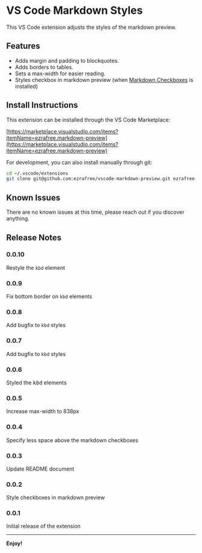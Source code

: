<!-- markdownlint-disable no-inline-html -->
# VS Code Markdown Styles

This VS Code extension adjusts the styles of the markdown preview.

## Features

- Adds margin and padding to blockquotes.
- Adds borders to tables.
- Sets a max-width for easier reading.
- Styles checkbox in markdown preview (when [Markdown Checkboxes](https://marketplace.visualstudio.com/items?itemName=bierner.markdown-checkbox) is installed)

## Install Instructions

This extension can be installed through the VS Code Marketplace:

[https://marketplace.visualstudio.com/items?itemName=ezrafree.markdown-preview](https://marketplace.visualstudio.com/items?itemName=ezrafree.markdown-preview)

For development, you can also install manually through git:

```sh
cd ~/.vscode/extensions
git clone git@github.com:ezrafree/vscode-markdown-preview.git ezrafree.markdown-preview
```

## Known Issues

There are no known issues at this time, please reach out if you discover anything.

## Release Notes

### 0.0.10

Restyle the `kbd` element

### 0.0.9

Fix bottom border on `kbd` elements

### 0.0.8

Add bugfix to `kbd` styles

### 0.0.7

Add bugfix to `kbd` styles

### 0.0.6

Styled the <kbd>kbd</kbd> elements

### 0.0.5

Increase max-width to 838px

### 0.0.4

Specify less space above the markdown checkboxes

### 0.0.3

Update README document

### 0.0.2

Style checkboxes in markdown preview

### 0.0.1

Initial release of the extension

---

**Enjoy!**
